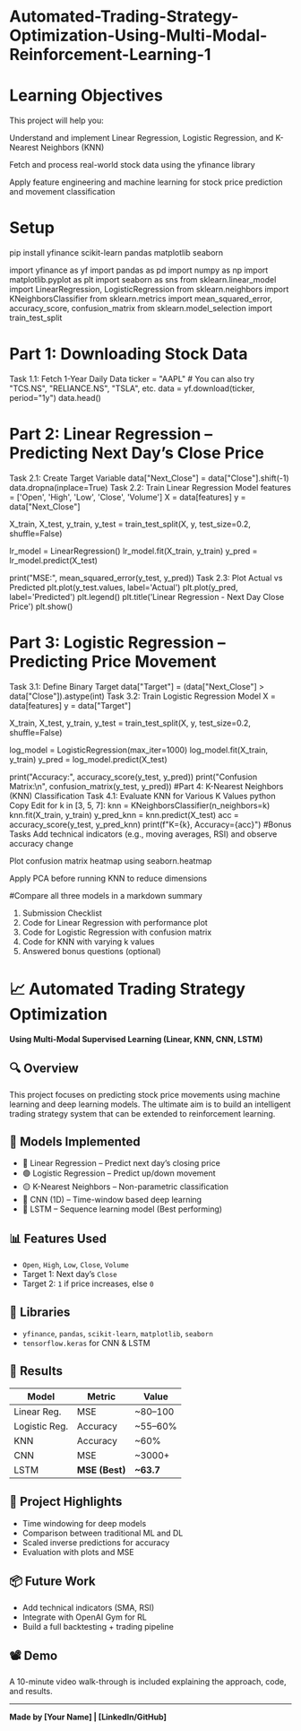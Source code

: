 # Automated-Trading-Strategy-Optimization-Using-Multi-Modal-Reinforcement-Learning-1
# Learning Objectives
This project will help you:

Understand and implement Linear Regression, Logistic Regression, and K-Nearest Neighbors (KNN)

Fetch and process real-world stock data using the yfinance library

Apply feature engineering and machine learning for stock price prediction and movement classification

# Setup
pip install yfinance scikit-learn pandas matplotlib seaborn


import yfinance as yf
import pandas as pd
import numpy as np
import matplotlib.pyplot as plt
import seaborn as sns
from sklearn.linear_model import LinearRegression, LogisticRegression
from sklearn.neighbors import KNeighborsClassifier
from sklearn.metrics import mean_squared_error, accuracy_score, confusion_matrix
from sklearn.model_selection import train_test_split


# Part 1: Downloading Stock Data

Task 1.1: Fetch 1-Year Daily Data
ticker = "AAPL"  # You can also try "TCS.NS", "RELIANCE.NS", "TSLA", etc.
data = yf.download(ticker, period="1y")
data.head()


# Part 2: Linear Regression – Predicting Next Day’s Close Price
Task 2.1: Create Target Variable
data["Next_Close"] = data["Close"].shift(-1)
data.dropna(inplace=True)
Task 2.2: Train Linear Regression Model
features = ['Open', 'High', 'Low', 'Close', 'Volume']
X = data[features]
y = data["Next_Close"]

X_train, X_test, y_train, y_test = train_test_split(X, y, test_size=0.2, shuffle=False)

lr_model = LinearRegression()
lr_model.fit(X_train, y_train)
y_pred = lr_model.predict(X_test)

print("MSE:", mean_squared_error(y_test, y_pred))
Task 2.3: Plot Actual vs Predicted
plt.plot(y_test.values, label='Actual')
plt.plot(y_pred, label='Predicted')
plt.legend()
plt.title('Linear Regression - Next Day Close Price')
plt.show()
 # Part 3: Logistic Regression – Predicting Price Movement
Task 3.1: Define Binary Target
data["Target"] = (data["Next_Close"] > data["Close"]).astype(int)
Task 3.2: Train Logistic Regression Model
X = data[features]
y = data["Target"]

X_train, X_test, y_train, y_test = train_test_split(X, y, test_size=0.2, shuffle=False)

log_model = LogisticRegression(max_iter=1000)
log_model.fit(X_train, y_train)
y_pred = log_model.predict(X_test)

print("Accuracy:", accuracy_score(y_test, y_pred))
print("Confusion Matrix:\n", confusion_matrix(y_test, y_pred))
#Part 4: K-Nearest Neighbors (KNN) Classification
Task 4.1: Evaluate KNN for Various K Values
python
Copy
Edit
for k in [3, 5, 7]:
    knn = KNeighborsClassifier(n_neighbors=k)
    knn.fit(X_train, y_train)
    y_pred_knn = knn.predict(X_test)
    acc = accuracy_score(y_test, y_pred_knn)
    print(f"K={k}, Accuracy={acc}")
#Bonus Tasks
Add technical indicators (e.g., moving averages, RSI) and observe accuracy change

Plot confusion matrix heatmap using seaborn.heatmap

Apply PCA before running KNN to reduce dimensions

#Compare all three models in a markdown summary
 1. Submission Checklist
 2. Code for Linear Regression with performance plot
 3.  Code for Logistic Regression with confusion matrix
 4.  Code for KNN with varying k values
 5.   Answered bonus questions (optional)

# 📈 Automated Trading Strategy Optimization
**Using Multi-Modal Supervised Learning (Linear, KNN, CNN, LSTM)**

## 🔍 Overview
This project focuses on predicting stock price movements using machine learning and deep learning models. The ultimate aim is to build an intelligent trading strategy system that can be extended to reinforcement learning.

## 🧠 Models Implemented
- 🔵 Linear Regression – Predict next day’s closing price
- 🟢 Logistic Regression – Predict up/down movement
- 🟡 K-Nearest Neighbors – Non-parametric classification
- 🔶 CNN (1D) – Time-window based deep learning
- 🔷 LSTM – Sequence learning model (Best performing)

## 📊 Features Used
- `Open`, `High`, `Low`, `Close`, `Volume`
- Target 1: Next day’s `Close`
- Target 2: `1` if price increases, else `0`

## 🧰 Libraries
- `yfinance`, `pandas`, `scikit-learn`, `matplotlib`, `seaborn`
- `tensorflow.keras` for CNN & LSTM

## 📝 Results
| Model        | Metric         | Value |
|--------------|----------------|-------|
| Linear Reg.  | MSE            | ~80–100 |
| Logistic Reg.| Accuracy       | ~55–60% |
| KNN          | Accuracy       | ~60% |
| CNN          | MSE            | ~3000+ |
| LSTM         | **MSE (Best)** | **~63.7** |

## 📌 Project Highlights
- Time windowing for deep models
- Comparison between traditional ML and DL
- Scaled inverse predictions for accuracy
- Evaluation with plots and MSE

## 📦 Future Work
- Add technical indicators (SMA, RSI)
- Integrate with OpenAI Gym for RL
- Build a full backtesting + trading pipeline

## 📽️ Demo
A 10-minute video walk-through is included explaining the approach, code, and results.

---
**Made by [Your Name] | [LinkedIn/GitHub]**

